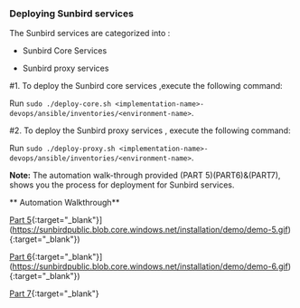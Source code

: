 ### Deploying Sunbird services

The Sunbird services are  categorized into :

* Sunbird Core Services

* Sunbird proxy services

#1. To deploy the Sunbird core services ,execute the following command:

Run `sudo ./deploy-core.sh <implementation-name>-devops/ansible/inventories/<environment-name>`. 

#2. To deploy  the Sunbird proxy services , execute the following command:

Run `sudo ./deploy-proxy.sh <implementation-name>-devops/ansible/inventories/<environment-name>`. 

**Note:** The automation walk-through provided (PART 5)(PART6)&(PART7), shows you the process for  deployment for Sunbird services.

** Automation Walkthrough**

 [Part 5]([https://sunbirdpublic.blob.core.windows.net/installation/demo/demo-5.gif){:target="_blank"}](https://sunbirdpublic.blob.core.windows.net/installation/demo/demo-5.gif){:target=\"_blank\"})

[Part 6]([https://sunbirdpublic.blob.core.windows.net/installation/demo/demo-6.gif){:target="_blank"}](https://sunbirdpublic.blob.core.windows.net/installation/demo/demo-6.gif){:target=\"_blank\"})

[Part 7](https://sunbirdpublic.blob.core.windows.net/installation/demo/demo-8.gif){:target="_blank"}